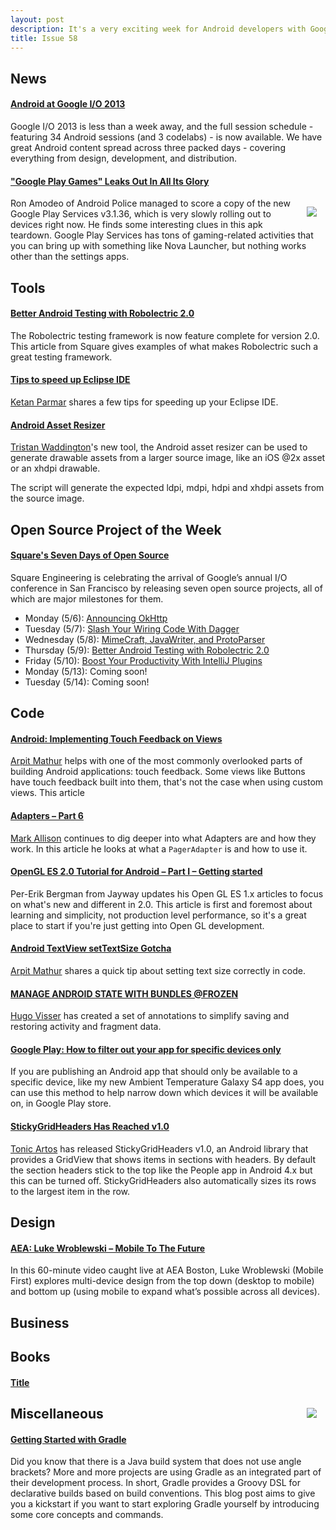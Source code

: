 ```yaml
---
layout: post
description: It's a very exciting week for Android developers with Google I/O 2013 just around the corner. We expect to have lots of great announcements in next week's edition! In the meantime, here are some great articles to peruse...
title: Issue 58
---
```

## News

#### [Android at Google I/O 2013](http://android-developers.blogspot.com/2013/05/android-at-google-io-2013.html)
Google I/O 2013 is less than a week away, and the full session schedule - featuring 34 Android sessions (and 3 codelabs) - is now available. We have great Android content spread across three packed days - covering everything from design, development, and distribution.

#### ["Google Play Games" Leaks Out In All Its Glory](http://www.androidpolice.com/2013/05/11/google-play-games-leaks-out-in-all-its-glory-ahead-of-google-io-hello-cloud-game-saves-apk-teardown/)
<img src="http://cdn.androidpolice.com/wp-content/uploads/2013/05/nexusae0_ic_launcher_play_games1.png" style="float: right; margin: 1em;" /> 

Ron Amodeo of Android Police managed to score a copy of the new Google Play Services v3.1.36, which is very slowly rolling out to devices right now. He finds some interesting clues in this apk teardown. Google Play Services has tons of gaming-related activities that you can bring up with something like Nova Launcher, but nothing works other than the settings apps.

## Tools

#### [Better Android Testing with Robolectric 2.0](http://corner.squareup.com/2013/05/robolectric-two-point-oh.html)
The Robolectric testing framework is now feature complete for version 2.0. This article from Square gives examples of what makes Robolectric such a great testing framework.

#### [Tips to speed up Eclipse IDE](http://www.kpbird.com/2013/05/tips-to-speedup-eclipse-ide.html)
[Ketan Parmar](https://plus.google.com/116301661861266661531) shares a few tips for speeding up your Eclipse IDE.

#### [Android Asset Resizer](https://github.com/twaddington/android-asset-resizer)
[Tristan Waddington](https://plus.google.com/107632324755133989560)'s new tool, the Android asset resizer can be used to generate drawable assets from a larger source image, like an iOS @2x asset or an xhdpi drawable.

The script will generate the expected ldpi, mdpi, hdpi and xhdpi assets from the source image.

## Open Source Project of the Week

#### [Square's Seven Days of Open Source](http://corner.squareup.com/2013/05/seven-days-of-open-source.html)
Square Engineering is celebrating the arrival of Google’s annual I/O conference in San Francisco by releasing seven open source projects, all of which are major milestones for them.

* Monday (5/6): [Announcing OkHttp](http://corner.squareup.com/2013/05/announcing-okhttp.html)
* Tuesday (5/7): [Slash Your Wiring Code With Dagger](http://corner.squareup.com/2013/05/dagger-1.0.html)
* Wednesday (5/8): [MimeCraft, JavaWriter, and ProtoParser](http://corner.squareup.com/2013/05/mimecraft-javawriter-protoparser.html)
* Thursday (5/9): [Better Android Testing with Robolectric 2.0](http://corner.squareup.com/2013/05/robolectric-two-point-oh.html)
* Friday (5/10): [Boost Your Productivity With IntelliJ Plugins](http://corner.squareup.com/2013/05/intellij-plugins.html)
* Monday (5/13): Coming soon!
* Tuesday (5/14): Coming soon!

## Code

#### [Android: Implementing Touch Feedback on Views](http://arpitonline.com/blog/2013/05/11/android-implementing-touch-feedback-on-views/)
[Arpit Mathur](https://plus.google.com/115089607132986274709) helps with one of the most commonly overlooked parts of building Android applications: touch feedback. Some views like Buttons have touch feedback built into them, that's not the case when using custom views. This article

#### [Adapters – Part 6](http://blog.stylingandroid.com/archives/1783)
[Mark Allison](https://plus.google.com/101161883485148457960) continues to dig deeper into what Adapters are and how they work. In this article he looks at what a `PagerAdapter` is and how to use it.

#### [OpenGL ES 2.0 Tutorial for Android – Part I – Getting started](http://www.jayway.com/2013/05/09/opengl-es-2-0-tutorial-for-android-part-i-getting-started/)
Per-Erik Bergman from Jayway updates his Open GL ES 1.x articles to focus on what's new and different in 2.0. This article is first and foremost about learning and simplicity, not production level performance, so it's a great place to start if you're just getting into Open GL development.

#### [Android TextView setTextSize Gotcha](http://arpitonline.com/blog/2013/05/08/android-settextsize-gotcha/)
[Arpit Mathur](https://plus.google.com/115089607132986274709) shares a quick tip about setting text size correctly in code.

#### [MANAGE ANDROID STATE WITH BUNDLES @FROZEN](http://code.neenbedankt.com/manage-android-state-with-bundles-frozen/)
[Hugo Visser](https://plus.google.com/u102164807080986038267/102164807080986038267) has created a set of annotations to simplify saving and restoring activity and fragment data.

#### [Google Play: How to filter out your app for specific devices only](http://envyandroid.com/archives/913/google-play-filter-app-sgs4)
If you are publishing an Android app that should only be available to a specific device, like my new Ambient Temperature Galaxy S4 app does, you can use this method to help narrow down which devices it will be available on, in Google Play store.

#### [StickyGridHeaders Has Reached v1.0](http://tonicartos.github.io/StickyGridHeaders/)
[Tonic Artos](https://plus.google.com/115354981561442667744) has released StickyGridHeaders v1.0, an Android library that provides a GridView that shows items in sections with headers. By default the section headers stick to the top like the People app in Android 4.x but this can be turned off. StickyGridHeaders also automatically sizes its rows to the largest item in the row.

## Design

#### [AEA: Luke Wroblewski – Mobile To The Future](http://aneventapart.com/news/post/aea-video-luke-wroblewski-author-mobile-first-mobile-to-the-future)
In this 60-minute video caught live at AEA Boston, Luke Wroblewski (Mobile First) explores multi-device design from the top down (desktop to mobile) and bottom up (using mobile to expand what’s possible across all devices).

## Business

## Books

#### [Title](Link)
<img src="url" style="float: right; margin: 1em;" /> 


## Miscellaneous

#### [Getting Started with Gradle](http://www.jayway.com/2013/05/12/getting-started-with-gradle/)
Did you know that there is a Java build system that does not use angle brackets? More and more projects are using Gradle as an integrated part of their development process. In short, Gradle provides a Groovy DSL for declarative builds based on build conventions. This blog post aims to give you a kickstart if you want to start exploring Gradle yourself by introducing some core concepts and commands.
